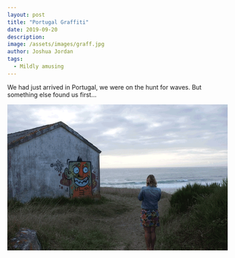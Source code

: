 ```yaml
---
layout: post
title: "Portugal Graffiti"
date: 2019-09-20
description:
image: /assets/images/graff.jpg
author: Joshua Jordan
tags: 
  - Mildly amusing
---
```

We had just arrived in Portugal, we were on the hunt for waves. But something else found us first...

![Placeholder](/assets/images/graffscare.gif)